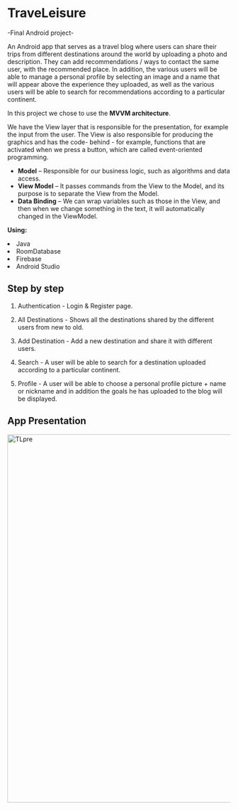 # TraveLeisure

-Final Android project-

An Android app that serves as a travel blog where users can share their trips from different destinations around the world by uploading a photo and description.
They can add recommendations / ways to contact the same user, with the recommended place. 
In addition, the various users will be able to manage a personal profile by selecting an image and a name that will appear above the experience they uploaded,
as well as the various users will be able to search for recommendations according to a particular continent.

<p dir="auto">In this project we chose to use the <strong>MVVM architecture</strong>.</p>
<p dir="auto">We have the View layer that is responsible for the presentation, for example the
input from the user. The View is also responsible for producing the graphics and has the code-
behind - for example, functions that are activated when we press a button, which are called
event-oriented programming.</p>
<ul dir="auto">
<li><strong>Model</strong> – Responsible for our business logic, such as algorithms and data access.</li>
<li><strong>View Model</strong> – It passes commands from the View to the Model, and its purpose is to
separate the View from the Model.</li>
<li><strong>Data Binding</strong> – We can wrap variables such as those in the View, and then when we change
something in the text, it will automatically changed in the ViewModel.</li>
</ul>

<p dir="auto"> <strong>Using:</strong> 
  <li>Java</li>
  <li>RoomDatabase</li>
  <li>Firebase</li>
  <li>Android Studio</li>
</p>

<h2>Step by step</h2>

1. Authentication - Login & Register page.

2. All Destinations - Shows all the destinations shared by the different users from new to old.

3. Add Destination - Add a new destination and share it with different users.

4. Search - A user will be able to search for a destination uploaded according to a particular continent.

5. Profile - A user will be able to choose a personal profile picture + name or nickname and in addition the goals he has uploaded to the blog will be displayed.



<h2>App Presentation</h2>

<img width="829" alt="TLpre" src="https://user-images.githubusercontent.com/60183349/158174933-498bdbba-76d4-4330-9b5e-7b04977444f5.png">



